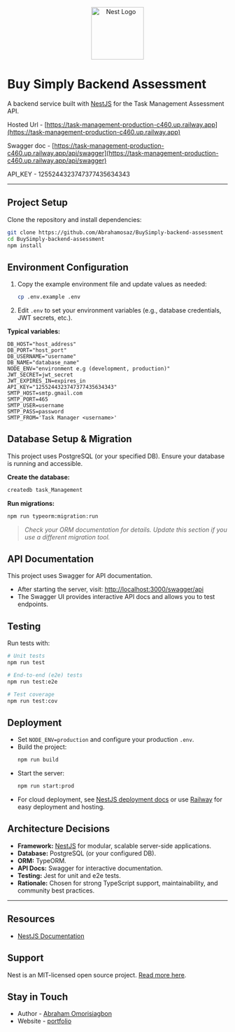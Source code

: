<p align="center">
  <a href="http://nestjs.com/" target="blank"><img src="https://nestjs.com/img/logo-small.svg" width="120" alt="Nest Logo" /></a>
</p>

# Buy Simply Backend Assessment

A backend service built with [NestJS](https://nestjs.com/) for the Task Management Assessment API.

Hosted Url - [https://task-management-production-c460.up.railway.app](https://task-management-production-c460.up.railway.app)

Swagger doc - [https://task-management-production-c460.up.railway.app/api/swagger](https://task-management-production-c460.up.railway.app/api/swagger)

API_KEY - 1255244323747377435634343

---

## Project Setup

Clone the repository and install dependencies:

```bash
git clone https://github.com/Abrahamosaz/BuySimply-backend-assessment
cd BuySimply-backend-assessment
npm install
```

## Environment Configuration

1. Copy the example environment file and update values as needed:
   ```bash
   cp .env.example .env
   ```
2. Edit `.env` to set your environment variables (e.g., database credentials, JWT secrets, etc.).

**Typical variables:**

```
DB_HOST="host_address"
DB_PORT="host_port"
DB_USERNAME="username"
DB_NAME="database_name"
NODE_ENV="environment e.g (development, production)"
JWT_SECRET=jwt_secret
JWT_EXPIRES_IN=expires_in
API_KEY="1255244323747377435634343"
SMTP_HOST=smtp.gmail.com
SMTP_PORT=465
SMTP_USER=username
SMTP_PASS=password
SMTP_FROM='Task Manager <username>'
```

## Database Setup & Migration

This project uses PostgreSQL (or your specified DB). Ensure your database is running and accessible.

**Create the database:**

```bash
createdb task_Management
```

**Run migrations:**

```bash
npm run typeorm:migration:run
```

> _Check your ORM documentation for details. Update this section if you use a different migration tool._

## API Documentation

This project uses Swagger for API documentation.

- After starting the server, visit: [http://localhost:3000/swagger/api](http://localhost:3000/swagger/api)
- The Swagger UI provides interactive API docs and allows you to test endpoints.

## Testing

Run tests with:

```bash
# Unit tests
npm run test

# End-to-end (e2e) tests
npm run test:e2e

# Test coverage
npm run test:cov
```

## Deployment

- Set `NODE_ENV=production` and configure your production `.env`.
- Build the project:
  ```bash
  npm run build
  ```
- Start the server:
  ```bash
  npm run start:prod
  ```
- For cloud deployment, see [NestJS deployment docs](https://docs.nestjs.com/deployment) or use [Railway](https://railway.app) for easy deployment and hosting.

## Architecture Decisions

- **Framework:** [NestJS](https://nestjs.com/) for modular, scalable server-side applications.
- **Database:** PostgreSQL (or your configured DB).
- **ORM:** TypeORM.
- **API Docs:** Swagger for interactive documentation.
- **Testing:** Jest for unit and e2e tests.
- **Rationale:** Chosen for strong TypeScript support, maintainability, and community best practices.

---

## Resources

- [NestJS Documentation](https://docs.nestjs.com)

## Support

Nest is an MIT-licensed open source project. [Read more here](https://docs.nestjs.com/support).

## Stay in Touch

- Author - [Abraham Omorisiagbon ](https://www.linkedin.com/in/abrahamosaz/)
- Website - [portfolio](https://abraham-portfolio-psi.vercel.app/)
